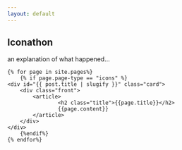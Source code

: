 ```yaml
---
layout: default
---
```


<div class="stack-layer icon-index out">
    <div class="card" style="height: inherit;">
        <div class="front">
            <article class="post-content">
                <h2>Iconathon</h2>
                <p>an explanation of what happened...</p>
            </article>
        </div>
    </div>

    {% for page in site.pages%}
        {% if page.page-type == "icons" %}
    <div id="{{ post.title | slugify }}" class="card">
        <div class="front">
            <article>
                    <h2 class="title">{{page.title}}</h2>
                    {{page.content}}
            </article>
        </div>
    </div>
        {%endif%}
    {% endfor%}
</div>
